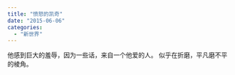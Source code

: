 ```yaml
---
title: "愤怒的凯奇"
date: "2015-06-06"
categories: 
  - "新世界"
---
```


他感到巨大的羞辱，因为一些话，来自一个他爱的人。 似乎在折磨，平凡磨不平的棱角。
